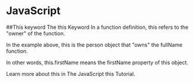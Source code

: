 # JavaScript

##This keyword
The this Keyword
In a function definition, this refers to the "owner" of the function.

In the example above, this is the person object that "owns" the fullName function.

In other words, this.firstName means the firstName property of this object.

Learn more about this in The JavaScript this Tutorial.


